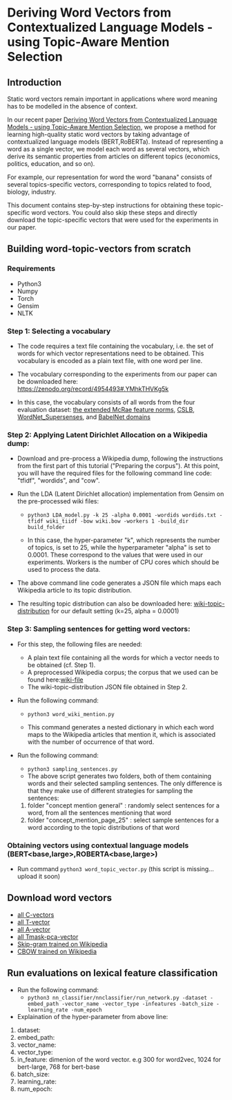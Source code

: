 # Deriving Word Vectors from Contextualized Language Models - using Topic-Aware Mention Selection

## Introduction

Static word vectors remain important in applications where word meaning has to be modelled in the absence of context. 

In our recent paper [Deriving Word Vectors from Contextualized Language Models - using Topic-Aware Mention Selection](), we propose a method for learning high-quality static word vectors by taking advantage of contextualized language models (BERT,RoBERTa). Instead of representing a word as a single vector, we model each word as several vectors, which derive its semantic properties from articles on different topics (economics, politics, education, and so on).

For example, our representation for word the word "banana" consists of several topics-specific vectors, corresponding to topics related to food, biology, industry. 

This document contains step-by-step instructions for obtaining these topic-specific word vectors. You could also skip these steps and directly download the topic-specific vectors that were used for the experiments in our paper.

## Building word-topic-vectors from scratch

### Requirements
- Python3
- Numpy
- Torch
- Gensim
- NLTK

### Step 1: Selecting a vocabulary

- The code requires a text file containing the vocabulary, i.e. the set of words for which vector representations need to be obtained. This vocabulary is encoded as a plain text file, with one word per line.

- The vocabulary corresponding to the experiments from our paper can be downloaded here: https://zenodo.org/record/4954493#.YMhkTHVKg5k

- In this case, the vocabulary consists of all words from the four evaluation dataset: [the extended McRae feature norms](https://github.com/mbforbes/physical-commonsense), [CSLB](https://cslb.psychol.cam.ac.uk/propnorms#:~:text=The%20Centre%20for%20Speech%2C%20Language,feature%20representations%20of%20conceptual%20knowledge.), [WordNet_Supersenses](https://wordnet.princeton.edu/), and [BabelNet domains](http://lcl.uniroma1.it/babeldomains/#:~:text=BabelDomains%20is%20a%20unified%20resource,the%20Wikipedia%20featured%20articles%20page.)

### Step 2: Applying Latent Dirichlet Allocation on a Wikipedia dump:

- Download and pre-process a Wikipedia dump, following the instructions from the first part of this tutorial ("Preparing the corpus"). At this point, you will have the required files for the following command line code: "tfidf", "wordids", and "cow".

- Run the LDA (Latent Dirichlet allocation) implementation from Gensim on the pre-processed wiki files: 

  - `python3 LDA_model.py -k 25 -alpha 0.0001 -wordids wordids.txt -tfidf wiki_tiidf -bow wiki.bow -workers 1 -build_dir build_folder` 
 
  - In this case, the hyper-parameter "k", which represents the number of topics, is set to 25, while the hyperparameter "alpha" is set to 0.0001. These correspond to the values that were used in our experiments. Workers is the number of CPU cores which should be used to process the data.

- The above command line code generates a JSON file which maps each Wikipedia article to its topic distribution.

- The resulting topic distribution can also be downloaded here: [wiki-topic-distribution](https://cf-my.sharepoint.com/:u:/g/personal/wangy306_cardiff_ac_uk/EQGaudFrhFdFllXBh180TEUBS_eXrGLapKex4o3sv98zog?e=kDGVKg) for our default setting (k=25, alpha = 0.0001) 

### Step 3: Sampling sentences for getting word vectors:
- For this step, the following files are needed: 
  - A plain text file containing all the words for which a vector needs to be obtained (cf. Step 1).
  - A preprocessed Wikipedia corpus; the corpus that we used can be found here:[wiki-file](https://cf-my.sharepoint.com/:u:/g/personal/wangy306_cardiff_ac_uk/EYJR4aNwc0pJprgI7dh9TeIBIn5bjcsIQTrB0cyt2A1AOQ?e=0H89AS)
  - The wiki-topic-distribution JSON file obtained in Step 2.

- Run the following command:

  - `python3 word_wiki_mention.py`

  - This command generates a nested dictionary in which each word maps to the Wikipedia articles that mention it, which is associated with the number of occurrence of that word.
- Run the following command:
  - `python3 sampling_sentences.py` 
  - The above script generates two folders, both of them containing words and their selected sampling sentences. The only difference is that they make use of different strategies for sampling the sentences:
  1. folder "concept mention general" : randomly select sentences for a word, from all the sentences mentioning that word 
  2. folder "concept_mention_page_25" : select sample sentences for a word according to the topic distributions of that word 

### Obtaining vectors using contextual language models (BERT<base,large>,ROBERTA<base,large>)
- Run command `python3 word_topic_vector.py` (this script is missing... upload it soon)

## Download word vectors

- [all C-vectors](https://zenodo.org/record/4925042#.YMKch3VKg5l) 
- [all T-vector](https://zenodo.org/record/4921323#.YMKcvHVKg5k) 
- [all A-vector](https://zenodo.org/record/4925059#.YMKjPHVKg5k) 
- [all Tmask-pca-vector](https://zenodo.org/record/4925073#.YMKjw3VKg5k)
- [Skip-gram trained on Wikipedia](https://cf-my.sharepoint.com/:t:/g/personal/wangy306_cardiff_ac_uk/ERPqned64qRFv-ri5_jN0CIB5z2V7XlKD9I3qm93A80wAw?e=Uu3LvF)
- [CBOW trained on Wikipedia](https://drive.google.com/file/d/171iSHR6GcL3k4IB2JsblHJuifoFarmFZ/view?usp=sharing)


## Run evaluations on lexical feature classification
- Run the following command: 
  - `python3 nn_classifier/nnclassifier/run_network.py -dataset -embed_path -vector_name -vector_type -infeatures -batch_size -learning_rate -num_epoch`
- Explaination of the hyper-parameter from above line: 
 
 1. dataset:
 2. embed_path:
 3. vector_name:
 4. vector_type:
 5. in_feature: dimenion of the word vector. e.g 300 for word2vec, 1024 for bert-large, 768 for bert-base
 6. batch_size:
 7. learning_rate:
 8. num_epoch:



